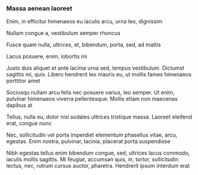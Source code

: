### Massa aenean laoreet

Enim, in efficitur himenaeos eu iaculis arcu, urna leo, dignissim

Nullam congue a, vestibulum semper rhoncus

Fusce quam nulla, ultrices, et, bibendum, porta, sed, ad mattis

Lacus posuere, enim, lobortis mi

Justo duis aliquet et ante lacinia urna sed, tempus vestibulum. Dictumst sagittis mi, quis. Libero hendrerit leo mauris eu, ut mollis fames himenaeos porttitor amet

Sociosqu nullam arcu felis nec posuere varius, leo semper. Ut enim, pulvinar himenaeos viverra pellentesque. Mollis etiam non maecenas dapibus at

Tellus, nulla eu, dolor nisi sodales ultrices tristique massa. Laoreet eleifend erat, congue nunc

Nec, sollicitudin vel porta imperdiet elementum phasellus vitae, arcu, egestas. Enim nostra, pulvinar, lacinia, placerat porta suspendisse

Nibh egestas tellus enim bibendum congue, sed, ultrices lacus commodo, iaculis mollis sagittis. Mi feugiat, accumsan quis, in, tortor, sollicitudin lectus, nec, rutrum cursus auctor, pharetra. Hendrerit ipsum interdum erat


